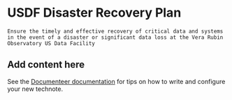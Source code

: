 # USDF Disaster Recovery Plan

```{abstract}
Ensure the timely and effective recovery of critical data and systems in the event of a disaster or significant data loss at the Vera Rubin Observatory US Data Facility
```

## Add content here

See the [Documenteer documentation](https://documenteer.lsst.io/technotes/index.html) for tips on how to write and configure your new technote.
